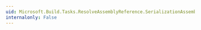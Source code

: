 ```yaml
---
uid: Microsoft.Build.Tasks.ResolveAssemblyReference.SerializationAssemblyFiles
internalonly: False
---
```


